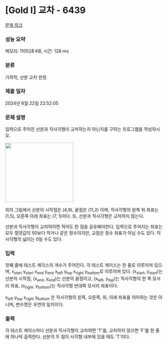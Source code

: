 # [Gold I] 교차 - 6439 

[문제 링크](https://www.acmicpc.net/problem/6439) 

### 성능 요약

메모리: 110528 KB, 시간: 128 ms

### 분류

기하학, 선분 교차 판정

### 제출 일자

2024년 6월 22일 22:52:05

### 문제 설명

<p>입력으로 주어진 선분과 직사각형이 교차하는지 아닌지를 구하는 프로그램을 작성하시오.</p>

<p><img alt="" src="" style="height:190px; width:217px"></p>

<p>위의 그림에서 선분의 시작점은 (4,9), 끝점은 (11,2) 이며, 직사각형의 왼쪽 위 좌표는 (1,5), 오른쪽 아래 좌표는 (7, 1)이다. 또, 선분과 직사각형은 교차하지 않는다.</p>

<p>선분과 직사각형이 교차하려면 적어도 한 점을 공유해야한다. 입력으로 주어지는 좌표는 모두 절댓값이 50보다 작거나 같은 정수이지만, 교점은 정수 좌표가 아닐 수도 있다. 직사각형의 넓이는 0일 수도 있다.</p>

### 입력 

 <p>첫째 줄에 테스트 케이스의 개수가 주어진다. 각 테스트 케이스는 한 줄로 이루어져 있으며, x<sub>start</sub> y<sub>start</sub> x<sub>end</sub> y<sub>end</sub> x<sub>left</sub> y<sub>top</sub> x<sub>right</sub> y<sub>bottom</sub>로 이루어져 있다. (x<sub>start</sub>, y<sub>start</sub>)는 선분의 시작점, (x<sub>end</sub>, y<sub>end</sub>)는 선분의 끝점이고, (x<sub>left</sub>, y<sub>top</sub>)는 직사각형의 한 쪽 모서리 좌표, (x<sub>right</sub>, y<sub>bottom</sub>)는 직사각형 반대쪽 모서리 좌표이다.</p>

<p>x<sub>left</sub> y<sub>top</sub> x<sub>right</sub> y<sub>bottom</sub> 은 직사각형의 왼쪽, 오른쪽, 위, 아래 좌표를 의미하는 것은 아니며, 변수명은 우연의 일치이다.</p>

### 출력 

 <p>각 테스트 케이스마다 선분과 직사각형이 교차하면 'T'를, 교차하지 않으면 'F'를 한 줄에 하나씩 출력한다. 선분의 두 점이 사각형 내부에 있을 때도 'T'이다.</p>

